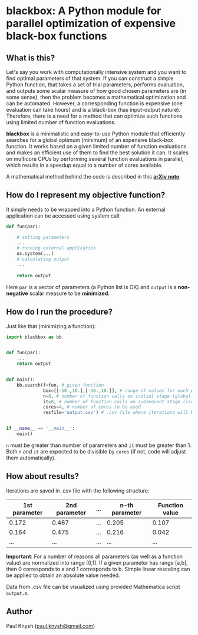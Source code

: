 # blackbox: A Python module for parallel optimization of expensive black-box functions

## What is this?

Let's say you work with computationally intensive system and you want to find optimal parameters of that system. If you can construct a simple Python function, that takes a set of trial parameters, performs evaluation, and outputs some scalar measure of how good chosen parameters are (in some sense), then the problem becomes a mathematical optimization and can be automated. However, a corresponding function is expensive (one evaluation can take hours) and is a black-box (has input-output nature). Therefore, there is a need for a method that can optimize such functions using limited number of function evaluations.

**blackbox** is a minimalistic and easy-to-use Python module that efficiently searches for a global optimum (minimum) of an expensive black-box function. It works based on a given limited number of function evaluations and makes an efficient use of them to find the best solution it can. It scales on multicore CPUs by performing several function evaluations in parallel, which results in a speedup equal to a number of cores available.

A mathematical method behind the code is described in this [**arXiv note**](http://arxiv.org/pdf/1605.00998.pdf).

## How do I represent my objective function?

It simply needs to be wrapped into a Python function. An external application can be accessed using system call:
```python
def fun(par):

    # setting parameters
    ...
    # running external application
    os.system(...)
    # calculating output
    ...
    
    return output
```
Here `par` is a vector of parameters (a Python list is OK) and `output` is a **non-negative** scalar measure to be **minimized**.

## How do I run the procedure?

Just like that (minimizing a function):
```python
import blackbox as bb


def fun(par):
    ...
    return output


def main():
    bb.search(f=fun, # given function
              box=[[-10.,10.],[-10.,10.]], # range of values for each parameter
              n=8, # number of function calls on initial stage (global search)
              it=8, # number of function calls on subsequent stage (local search)
              cores=4, # number of cores to be used
              resfile='output.csv') # .csv file where iterations will be saved


if __name__ == '__main__':
    main()
```
`n` must be greater than number of parameters and `it` must be greater than 1. Both `n` and `it` are expected to be divisible by `cores` (if not, code will adjust them automatically).

## How about results?

Iterations are saved in .csv file with the following structure:

1st parameter | 2nd parameter | ... | n-th parameter | Function value
--- | --- | --- | --- | ---
0.172 | 0.467 | ... | 0.205 | 0.107
0.164 | 0.475 | ... | 0.216 | 0.042
... | ... | ... | ... | ...

**Important**: For a number of reasons all parameters (as well as a function value) are normalized into range [0,1]. If a given parameter has range [a,b], then 0 corresponds to a and 1 corresponds to b. Simple linear rescaling can be applied to obtain an absolute value needed.

Data from .csv file can be visualized using provided Mathematica script `output.m`.

## Author

Paul Knysh (paul.knysh@gmail.com)
